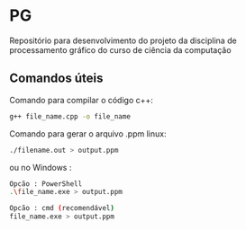 # PG
Repositório para desenvolvimento do projeto da disciplina de processamento gráfico do curso de ciência da computação

## Comandos úteis

Comando para compilar o código c++:

```bash
g++ file_name.cpp -o file_name
```

Comando para gerar o arquivo .ppm linux:

```bash
./filename.out > output.ppm
```

ou no Windows :

```bash
Opcão : PowerShell
.\file_name.exe > output.ppm

Opcão : cmd (recomendável)
file_name.exe > output.ppm
```
